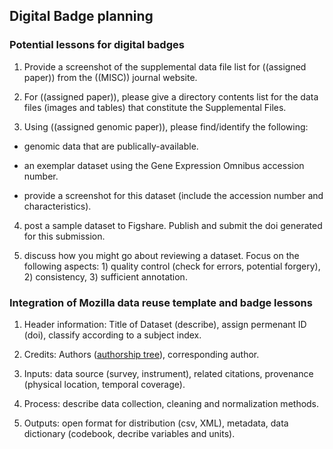 ## Digital Badge planning

### Potential lessons for digital badges

1. Provide a screenshot of the supplemental data file list for ((assigned paper)) from the ((MISC)) journal website.


2. For ((assigned paper)), please give a directory contents list for the data files (images and tables) that constitute the Supplemental Files.


3. Using ((assigned genomic paper)), please find/identify the following: 

* genomic data that are publically-available.

* an exemplar dataset using the Gene Expression Omnibus accession number.

* provide a screenshot for this dataset (include the accession number and characteristics).


4. post a sample dataset to Figshare. Publish and submit the doi generated for this submission.


5. discuss how you might go about reviewing a dataset. Focus on the following aspects: 1) quality control (check for errors, potential forgery), 2) consistency, 3) sufficient annotation.


### Integration of Mozilla data reuse template and badge lessons

1) Header information: Title of Dataset (describe), assign permenant ID (doi), classify according to a subject index.

2) Credits: Authors ([authorship tree](https://figshare.com/articles/The_Authorship_Tree/4731913)), corresponding author. 

3) Inputs: data source (survey, instrument), related citations, provenance (physical location, temporal coverage).

4) Process: describe data collection, cleaning and normalization methods.

5) Outputs: open format for distribution (csv, XML), metadata, data dictionary (codebook, decribe variables and units).
